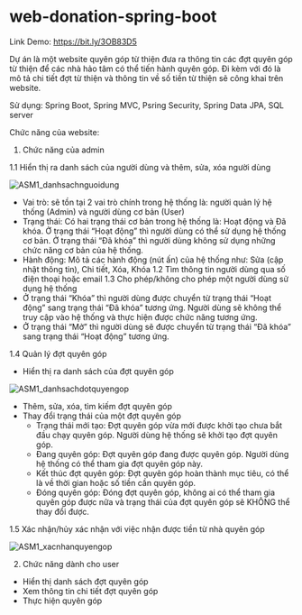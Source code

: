 # web-donation-spring-boot

Link Demo: https://bit.ly/3OB83D5

Dự án là một website quyên góp từ thiện đưa ra thông tin các đợt quyên góp từ thiện để các nhà hảo tâm có thể tiến hành quyên góp. 
Đi kèm với đó là mô tả chi tiết đợt từ thiện và thông tin về số tiền từ thiện sẽ công khai trên website.

Sử dụng: Spring Boot, Spring MVC, Psring Security, Spring Data JPA, SQL server

Chức năng của website:
1. Chức năng của admin
   
1.1 Hiển thị ra danh sách của người dùng và thêm, sửa, xóa người dùng

![ASM1_danhsachnguoidung](https://github.com/tuanhung96/web-donation/assets/113849269/8843909d-de33-45af-8e12-2d86f0333b56)
- Vai trò: sẽ tồn tại 2 vai trò chính trong hệ thống là: người quản lý hệ thống (Admin) và người dùng cơ bản (User)
- Trạng thái: Có hai trạng thái cơ bản trong hệ thống là: Hoạt động và Đã khóa.
Ở trạng thái “Hoạt động” thì người dùng có thể sử dụng hệ thống cơ bản.
Ở trạng thái “Đã khóa” thì người dùng không sử dụng những chức năng cơ bản của hệ thống.
- Hành động: Mô tả các hành động (nút ấn) của hệ thống như: Sửa (cập nhật thông tin), Chi tiết, Xóa, Khóa
1.2 Tìm thông tin người dùng qua số điện thoại hoặc email
1.3 Cho phép/không cho phép một người dùng sử dụng hệ thống
- Ở trạng thái “Khóa” thì người dùng được chuyển từ trạng thái “Hoạt động” sang trạng thái “Đã khóa” tương ứng.
Người dùng sẽ không thể truy cập vào hệ thống và thực hiện được chức năng tương ứng.
- Ở trạng thái “Mở” thì người dùng sẽ được chuyển từ trạng thái “Đã khóa” sang trạng thái “Hoạt động” tương ứng.

1.4 Quản lý đợt quyên góp
- Hiển thị ra danh sách của đợt quyên góp
  
![ASM1_danhsachdotquyengop](https://github.com/tuanhung96/web-donation/assets/113849269/e7dad6ad-73c3-42d2-8880-561e6d970f5a)
- Thêm, sửa, xóa, tìm kiếm đợt quyên góp
- Thay đổi trạng thái của một đợt quyên góp
  + Trạng thái mới tạo: Đợt quyên góp vừa mới được khởi tạo chưa bắt đầu chạy quyên góp. Người dùng hệ thống sẽ khởi tạo đợt quyên góp.
  + Đang quyên góp: Đợt quyên góp đang được quyên góp. Người dùng hệ thống có thể tham gia đợt quyên góp này.
  + Kết thúc đợt quyên góp: Đợt quyên góp hoàn thành mục tiêu, có thể là về thời gian hoặc số tiền cần quyên góp. 
  + Đóng quyên góp: Đóng đợt quyên góp, không ai có thể tham gia quyên góp được nữa và trạng thái của đợt quyên góp sẽ KHÔNG thể thay đổi được.

1.5 Xác nhận/hủy xác nhận với việc nhận được tiền từ nhà quyên góp

![ASM1_xacnhanquyengop](https://github.com/tuanhung96/web-donation/assets/113849269/17bd5b5c-96bf-416c-b0f5-aed5e3e3dc94)

2. Chức năng dành cho user
- Hiển thị danh sách đợt quyên góp
- Xem thông tin chi tiết đợt quyên góp
- Thực hiện quyên góp
